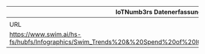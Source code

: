 |IoTNumb3rs Datenerfassung|||||||||||
| ---- | ---- | ---- | ---- | ---- | ---- | ---- | ---- | ---- | ---- | ---- |
||||||||||||
|URL|home_url|filename|device_class|device_count|market_class|market_volume|prognosis_year|publication_year|authorship_class|Dropbox folder|
|https://www.swim.ai/hs-fs/hubfs/Infographics/Swim_Trends%20&%20Spend%20of%20IOT%20Manufacturing_Infographic.jpg|https://www.swim.ai/resources/infographic-manufacturing-iot-trends|file6_Swim_Trends20&20Spend20of20IOT20Manufacturing_Infographic.jpg||||||||MariaMarg/20181211-1803|
